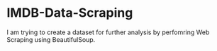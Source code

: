 # IMDB-Data-Scraping

I am trying to create a dataset for further analysis by perfomring Web Scraping using BeautifulSoup.
